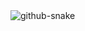 <picture>
  <source media="(prefers-color-scheme: dark)" srcset="[github-snake-dark.svg](https://raw.githubusercontent.com/Teresajw/Teresajw/output/github-contribution-grid-snake-dark.svg)" />
  <source media="(prefers-color-scheme: light)" srcset="[github-snake.svg](https://raw.githubusercontent.com/Teresajw/Teresajw/output/github-contribution-grid-snake.svg)https://raw.githubusercontent.com/Teresajw/Teresajw/output/github-contribution-grid-snake.svg" />
  <img alt="github-snake" src="[github-snake.svg](https://raw.githubusercontent.com/Teresajw/Teresajw/output/github-contribution-grid-snake.svg)https://raw.githubusercontent.com/Teresajw/Teresajw/output/github-contribution-grid-snake.svg" />
</picture>
